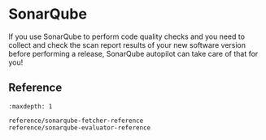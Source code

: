 <!--
SPDX-FileCopyrightText: 2024 grow platform GmbH

SPDX-License-Identifier: MIT
-->

# SonarQube

If you use SonarQube to perform code quality checks and you need to collect and check the scan report results of your new software version before performing a release, SonarQube autopilot can take care of that for you!

## Reference

```{toctree}
:maxdepth: 1

reference/sonarqube-fetcher-reference
reference/sonarqube-evaluator-reference
```
